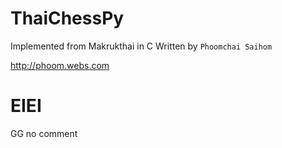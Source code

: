 # ThaiChessPy
Implemented from Makrukthai in C Written by ``Phoomchai Saihom``

http://phoom.webs.com
# EIEI
GG no comment
